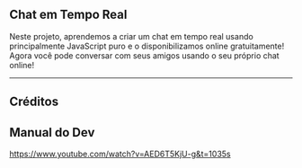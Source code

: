 ## Chat em Tempo Real

Neste projeto, aprendemos a criar um chat em tempo real usando principalmente JavaScript puro e o disponibilizamos online gratuitamente! Agora você pode conversar com seus amigos usando o seu próprio chat online!

---

## Créditos 
## Manual do Dev

https://www.youtube.com/watch?v=AED6T5KjU-g&t=1035s
